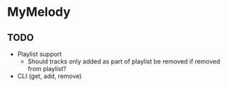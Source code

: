 # MyMelody
## TODO
* Playlist support
   * Should tracks only added as part of playlist be removed if removed from playlist?
* CLI (get, add, remove)